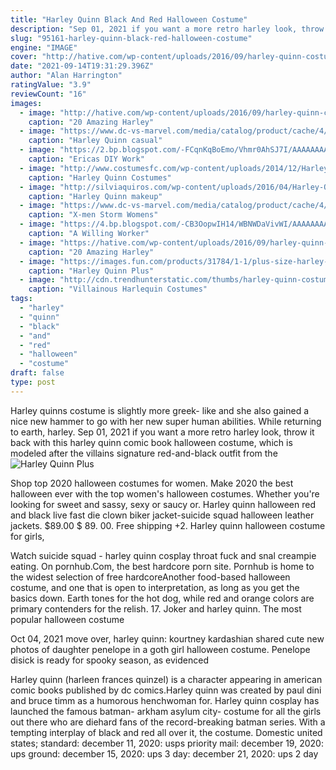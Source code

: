 ```yaml
---
title: "Harley Quinn Black And Red Halloween Costume"
description: "Sep 01, 2021 if you want a more retro harley look, throw it back with this harley quinn comic book halloween costume, which is modeled after the villains signature red-and-black outfit from the"
slug: "95161-harley-quinn-black-red-halloween-costume"
engine: "IMAGE"
cover: "http://hative.com/wp-content/uploads/2016/09/harley-quinn-costumes/20-harley-quinn-costume-halloween.jpg"
date: "2021-09-14T19:31:29.396Z"
author: "Alan Harrington"
ratingValue: "3.9"
reviewCount: "16"
images:
  - image: "http://hative.com/wp-content/uploads/2016/09/harley-quinn-costumes/20-harley-quinn-costume-halloween.jpg"
    caption: "20 Amazing Harley"
  - image: "https://www.dc-vs-marvel.com/media/catalog/product/cache/4/image/650x/040ec09b1e35df139433887a97daa66f/x/i/xiao16.jpg"
    caption: "Harley Quinn casual"
  - image: "https://2.bp.blogspot.com/-FCqnKqBoEmo/Vhmr0AhSJ7I/AAAAAAAAA-A/ChGq2sK7pho/s640/Harley_Quinn_costume.jpg"
    caption: "Ericas DIY Work"
  - image: "http://www.costumesfc.com/wp-content/uploads/2014/12/Harley-Quinn-Costume-Kids.jpg"
    caption: "Harley Quinn Costumes"
  - image: "http://silviaquiros.com/wp-content/uploads/2016/04/Harley-Quinn_7.jpg"
    caption: "Harley Quinn makeup"
  - image: "https://www.dc-vs-marvel.com/media/catalog/product/cache/4/image/650x/040ec09b1e35df139433887a97daa66f/x/-/x-man_10-03.jpg"
    caption: "X-men Storm Womens"
  - image: "https://4.bp.blogspot.com/-CB3OopwIH14/WBNWDaVivWI/AAAAAAAAC4o/V_DtxbfmzgI1YxJMlH3w99w5dYYHcX9eQCLcB/s1600/hall%2Bharley%2B12%2Bcopy.jpg"
    caption: "A Willing Worker"
  - image: "https://hative.com/wp-content/uploads/2016/09/harley-quinn-costumes/5-harley-quinn-costume-halloween.jpg"
    caption: "20 Amazing Harley"
  - image: "https://images.fun.com/products/31784/1-1/plus-size-harley-quinn-costume.jpg"
    caption: "Harley Quinn Plus"
  - image: "http://cdn.trendhunterstatic.com/thumbs/harley-quinn-costume.jpeg"
    caption: "Villainous Harlequin Costumes"
tags:
  - "harley"
  - "quinn"
  - "black"
  - "and"
  - "red"
  - "halloween"
  - "costume"
draft: false
type: post
---
```


Harley quinns costume is slightly more greek- like and she also gained a nice new hammer to go with her new super human abilities. While returning to earth, harley. Sep 01, 2021 if you want a more retro harley look, throw it back with this harley quinn comic book halloween costume, which is modeled after the villains signature red-and-black outfit from the
![Harley Quinn Plus](https://images.fun.com/products/31784/1-1/plus-size-harley-quinn-costume.jpg "Harley Quinn Plus")

Shop top 2020 halloween costumes for women. Make 2020 the best halloween ever with the top women&#39;s halloween costumes. Whether you&#39;re looking for sweet and sassy, sexy or saucy or. Harley quinn halloween red and black live fast die clown biker jacket-suicide squad halloween leather jackets. $89.00 $ 89. 00. Free shipping +2.  Harley quinn halloween costume for girls,
<!--inArticleAds-->

<!--galleryOne-->

Watch suicide squad - harley quinn cosplay throat fuck and snal creampie eating. On pornhub.Com, the best hardcore porn site. Pornhub is home to the widest selection of free hardcoreAnother food-based halloween costume, and one that is open to interpretation, as long as you get the basics down. Earth tones for the hot dog, while red and orange colors are primary contenders for the relish. 17. Joker and harley quinn. The most popular halloween costume
<!--inArticleAds-->

<!--galleryTwo-->

Oct 04, 2021 move over, harley quinn: kourtney kardashian shared cute new photos of daughter penelope in a goth girl halloween costume. Penelope disick is ready for spooky season, as evidenced
<!--galleryThree-->

Harley quinn (harleen frances quinzel) is a character appearing in american comic books published by dc comics.Harley quinn was created by paul dini and bruce timm as a humorous henchwoman for. Harley quinn cosplay has launched the famous batman- arkham asylum city- costume for all the girls out there who are diehard fans of the record-breaking batman series. With a tempting interplay of black and red all over it, the costume. Domestic united states; standard: december 11, 2020: usps priority mail: december 19, 2020: ups ground: december 15, 2020: ups 3 day: december 21, 2020: ups 2 day